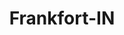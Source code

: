 ---
title: Frankfort-IN
slug: frankfort-in
f_state:
- cms/state/indiana.md
f_locations:
- cms/payday-loan/act-enterprises-inc-963.md
- cms/payday-loan/act-frankfort-965.md
- cms/payday-loan/advance-america-3180.md
- cms/payday-loan/cashland-9130.md
- cms/payday-loan/check-into-cash-indiana-llc-13144.md
- cms/payday-loan/national-cash-advance-22493.md
updated-on: '2024-05-30T13:41:28.615Z'
created-on: '2024-05-30T13:41:28.615Z'
published-on: '2024-05-30T13:54:32.469Z'
f_city: Frankfort
layout: '[city].html'
tags: city
---
